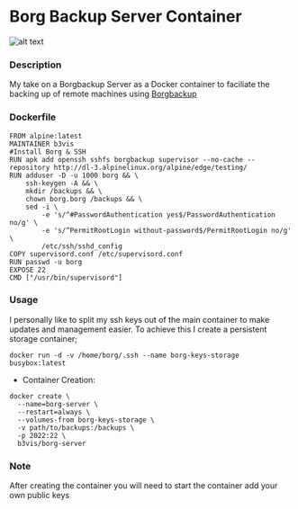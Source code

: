 # Borg Backup Server Container
![alt text](https://borgbackup.readthedocs.io/en/stable/_static/logo.png "Borgbackup")

### Description

My take on a Borgbackup Server as a Docker container to faciliate the backing up of remote machines using [Borgbackup](https://github.com/borgbackup)

### Dockerfile
```
FROM alpine:latest
MAINTAINER b3vis
#Install Borg & SSH
RUN apk add openssh sshfs borgbackup supervisor --no-cache --repository http://dl-3.alpinelinux.org/alpine/edge/testing/
RUN adduser -D -u 1000 borg && \
    ssh-keygen -A && \
    mkdir /backups && \
    chown borg.borg /backups && \
    sed -i \
        -e 's/^#PasswordAuthentication yes$/PasswordAuthentication no/g' \
        -e 's/^PermitRootLogin without-password$/PermitRootLogin no/g' \
        /etc/ssh/sshd_config
COPY supervisord.conf /etc/supervisord.conf
RUN passwd -u borg
EXPOSE 22
CMD ["/usr/bin/supervisord"]
```


### Usage

I personally like to split my ssh keys out of the main container to make updates and management easier. To achieve this I create a persistent storage container;

`docker run -d -v /home/borg/.ssh --name borg-keys-storage busybox:latest`

* Container Creation:
```
docker create \
  --name=borg-server \
  --restart=always \
  --volumes-from borg-keys-storage \
  -v path/to/backups:/backups \
  -p 2022:22 \
  b3vis/borg-server
```

### Note
After creating the container you will need to start the container add your own public keys
